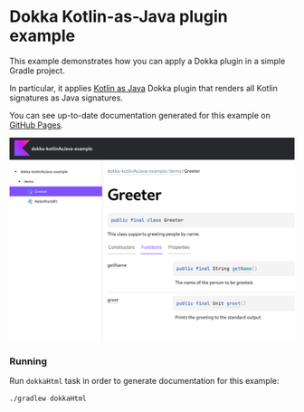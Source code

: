 # Dokka Kotlin-as-Java plugin example

This example demonstrates how you can apply a Dokka plugin in a simple Gradle project.

In particular, it applies [Kotlin as Java](../../../plugins/kotlin-as-java) Dokka plugin that renders all
Kotlin signatures as Java signatures.

You can see up-to-date documentation generated for this example on
[GitHub Pages](https://kotlin.github.io/dokka/examples/dokka-kotlinAsJava-example/html/index.html).

![screenshot demonstration of output](demo.png)

### Running

Run `dokkaHtml` task in order to generate documentation for this example:

```bash
./gradlew dokkaHtml
```
